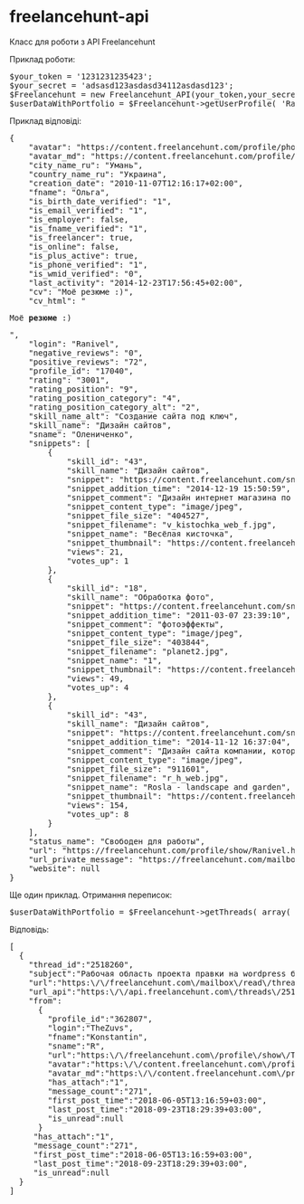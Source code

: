 # freelancehunt-api
Класс для роботи з API Freelancehunt

Приклад роботи:
<pre>
$your_token = '1231231235423';
$your_secret = 'adsasd123asdasd34112asdasd123';
$Freelancehunt = new Freelancehunt_API(your_token,your_secret);
$userDataWithPortfolio = $Freelancehunt->getUserProfile( 'Ranivel', array( 'portfolio' ) );
</pre>
Приклад відповіді:
<pre>
{
    "avatar": "https://content.freelancehunt.com/profile/photo/50/Ranivel.png",
    "avatar_md": "https://content.freelancehunt.com/profile/photo/225/Ranivel.png",
    "city_name_ru": "Умань",
    "country_name_ru": "Украина",
    "creation_date": "2010-11-07T12:16:17+02:00",
    "fname": "Ольга",
    "is_birth_date_verified": "1",
    "is_email_verified": "1",
    "is_employer": false,
    "is_fname_verified": "1",
    "is_freelancer": true,
    "is_online": false,
    "is_plus_active": true,
    "is_phone_verified": "1",
    "is_wmid_verified": "0",
    "last_activity": "2014-12-23T17:56:45+02:00",
    "cv": "Моё резюме :)",
    "cv_html": "<p>Моё <b>резюме </b>:)</p>",
    "login": "Ranivel",
    "negative_reviews": "0",
    "positive_reviews": "72",
    "profile_id": "17040",
    "rating": "3001",
    "rating_position": "9",
    "rating_position_category": "4",
    "rating_position_category_alt": "2",
    "skill_name_alt": "Создание сайта под ключ",
    "skill_name": "Дизайн сайтов",
    "sname": "Олениченко",
    "snippets": [
        {
            "skill_id": "43",
            "skill_name": "Дизайн сайтов",
            "snippet": "https://content.freelancehunt.com/snippet/5ce42/92555/189321/v_kistochka_web_f.jpg",
            "snippet_addition_time": "2014-12-19 15:50:59",
            "snippet_comment": "Дизайн интернет магазина по продаже цифровых картин.",
            "snippet_content_type": "image/jpeg",
            "snippet_file_size": "404527",
            "snippet_filename": "v_kistochka_web_f.jpg",
            "snippet_name": "Весёлая кисточка",
            "snippet_thumbnail": "https://content.freelancehunt.com/snippet/thumbnail/225/5ce42/92555/189321/v_kistochka_web_f.jpg",
            "views": 21,
            "votes_up": 1
        },
        {
            "skill_id": "18",
            "skill_name": "Обработка фото",
            "snippet": "https://content.freelancehunt.com/snippet/826db/3a5f9/27009/planet2.jpg",
            "snippet_addition_time": "2011-03-07 23:39:10",
            "snippet_comment": "фотоэффекты",
            "snippet_content_type": "image/jpeg",
            "snippet_file_size": "403844",
            "snippet_filename": "planet2.jpg",
            "snippet_name": "1",
            "snippet_thumbnail": "https://content.freelancehunt.com/snippet/thumbnail/225/826db/3a5f9/27009/planet2.jpg",
            "views": 49,
            "votes_up": 4
        },
        {
            "skill_id": "43",
            "skill_name": "Дизайн сайтов",
            "snippet": "https://content.freelancehunt.com/snippet/0018b/55889/178694/r_h_web.jpg",
            "snippet_addition_time": "2014-11-12 16:37:04",
            "snippet_comment": "Дизайн сайта компании, которая производит удобрения для роста растений.",
            "snippet_content_type": "image/jpeg",
            "snippet_file_size": "911601",
            "snippet_filename": "r_h_web.jpg",
            "snippet_name": "Rosla - landscape and garden",
            "snippet_thumbnail": "https://content.freelancehunt.com/snippet/thumbnail/225/0018b/55889/178694/r_h_web.jpg",
            "views": 154,
            "votes_up": 8
        }
    ],
    "status_name": "Свободен для работы",
    "url": "https://freelancehunt.com/profile/show/Ranivel.html",
    "url_private_message": "https://freelancehunt.com/mailbox/sendmessage/attach/no/to/17040",
    "website": null
}
</pre>
Ще один приклад. Отримання переписок:
<pre>$userDataWithPortfolio = $Freelancehunt->getThreads( array( 'page' => 1, 'per_page' => 1 ) );</pre>

Відповідь:
<pre>
[
  {
    "thread_id":"2518260",
    "subject":"Рабочая область проекта правки на wordpress блоге",
    "url":"https:\/\/freelancehunt.com\/mailbox\/read\/thread\/2518260",
    "url_api":"https:\/\/api.freelancehunt.com\/threads\/2518260",
    "from": 
      {
        "profile_id":"362807",
        "login":"TheZuvs",
        "fname":"Konstantin",
        "sname":"R",
        "url":"https:\/\/freelancehunt.com\/profile\/show\/TheZuvs.html",
        "avatar":"https:\/\/content.freelancehunt.com\/profile\/photo\/50\/TheZuvs.png",
        "avatar_md":"https:\/\/content.freelancehunt.com\/profile\/photo\/225\/TheZuvs.png"},
        "has_attach":"1",
        "message_count":"271",
        "first_post_time":"2018-06-05T13:16:59+03:00",
        "last_post_time":"2018-09-23T18:29:39+03:00",
        "is_unread":null
      }
     "has_attach":"1",
     "message_count":"271",
     "first_post_time":"2018-06-05T13:16:59+03:00",
     "last_post_time":"2018-09-23T18:29:39+03:00",
     "is_unread":null
  }
]
</pre>
